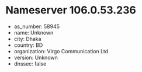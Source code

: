 # Nameserver 106.0.53.236

* as_number: 58945
* name: Unknown
* city: Dhaka
* country: BD
* organization: Virgo Communication Ltd
* version: Unknown
* dnssec: false

